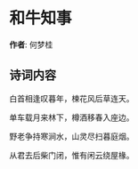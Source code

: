 # 和牛知事

**作者**: 何梦桂

## 诗词内容

白首相逢叹暮年，楝花风后草连天。

单车载月来林下，樽酒移春入座边。

野老争持寒涧水，山灵尽扫暮庭烟。

从君去后柴门闭，惟有闲云绕屋椽。

